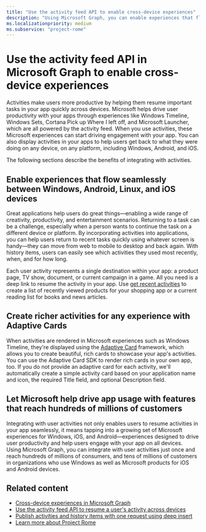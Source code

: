 ```yaml
---
title: "Use the activity feed API to enable cross-device experiences"
description: "Using Microsoft Graph, you can enable experiences that flow seamlessly between devices, create richer activities with Adaptive Cards, and help drive app usage."
ms.localizationpriority: medium
ms.subservice: "project-rome"
---
```


# Use the activity feed API in Microsoft Graph to enable cross-device experiences

Activities make users more productive by helping them resume important tasks in your app quickly across devices. Microsoft helps drive user productivity with your apps through experiences like Windows Timeline, Windows Sets, Cortana Pick up Where I left off, and Microsoft Launcher, which are all powered by the activity feed. When you use activities, these Microsoft experiences can start driving engagement with your app. You can also display activities in your apps to help users get back to what they were doing on any device, on any platform, including Windows, Android, and iOS.

The following sections describe the benefits of integrating with activities.

## Enable experiences that flow seamlessly between Windows, Android, Linux, and iOS devices

Great applications help users do great things&mdash;enabling a wide range of creativity, productivity, and entertainment scenarios. Returning to a task can be a challenge, especially when a person wants to continue the task on a different device or platform. By incorporating activities into applications, you can help users return to recent tasks quickly using whatever screen is handy&mdash;they can move from web to mobile to desktop and back again. With history items, users can easily see which activities they used most recently, when, and for how long.

Each user activity represents a single destination within your app: a product page, TV show, document, or current campaign in a game. All you need is a deep link to resume the activity in your app. Use [get recent activities](/graph/api/projectrome-get-recent-activities) to create a list of recently viewed products for your shopping app or a current reading list for books and news articles.

## Create richer activities for any experience with Adaptive Cards

When activities are rendered in Microsoft experiences such as Windows Timeline, they're displayed using the [Adaptive Card](https://adaptivecards.io/) framework, which allows you to create beautiful, rich cards to showcase your app's activities. You can use the Adaptive Card SDK to render rich cards in your own app, too. If you do not provide an adaptive card for each activity, we'll automatically create a simple activity card based on your application name and icon, the required Title field, and optional Description field.

## Let Microsoft help drive app usage with features that reach hundreds of millions of customers

Integrating with user activities not only enables users to resume activities in your app seamlessly, it means tapping into a growing set of Microsoft experiences for Windows, iOS, and Android&mdash;experiences designed to drive user productivity and help users engage with your app on all devices. Using Microsoft Graph, you can integrate with user activities just once and reach hundreds of millions of consumers, and tens of millions of customers in organizations who use Windows as well as Microsoft products for iOS and Android devices.

## Related content

- [Cross-device experiences in Microsoft Graph](cross-device-concept-overview.md)
- [Use the activity feed API to resume a user's activity across devices](/graph/api/resources/activity-feed-api-overview)
- [Publish activities and history items with one request using deep insert](/graph/api/projectrome-put-activity#example-2---deep-insert)
- [Learn more about Project Rome](/windows/project-rome/)
